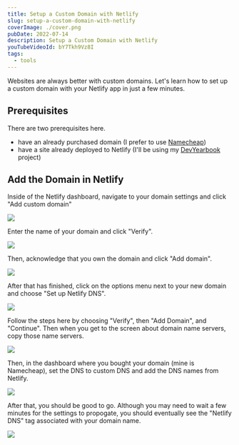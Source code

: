 ```yaml
---
title: Setup a Custom Domain with Netlify
slug: setup-a-custom-domain-with-netlify
coverImage: ./cover.png
pubDate: 2022-07-14
description: Setup a Custom Domain with Netlify
youTubeVideoId: bY7Tkh9Vz8I
tags:
  - tools
---
```


Websites are always better with custom domains. Let's learn how to set up a custom domain with your Netlify app in just a few minutes.

## Prerequisites

There are two prerequisites here.

- have an already purchased domain (I prefer to use [Namecheap](https://www.namecheap.com/))
- have a site already deployed to Netlify (I'll be using my [DevYearbook](https://www.devyearbook.io/) project)

## Add the Domain in Netlify

Inside of the Netlify dashboard, navigate to your domain settings and click "Add custom domain"

![](/images/posts/setup-a-custom-domain-with-netlify/1.png)

Enter the name of your domain and click "Verify".

![](/images/posts/setup-a-custom-domain-with-netlify/2.png)

Then, acknowledge that you own the domain and click "Add domain".

![](/images/posts/setup-a-custom-domain-with-netlify/3.png)

After that has finished, click on the options menu next to your new domain and choose "Set up Netlify DNS".

![](/images/posts/setup-a-custom-domain-with-netlify/4.png)

Follow the steps here by choosing "Verify", then "Add Domain", and "Continue". Then when you get to the screen about domain name servers, copy those name servers.

![](/images/posts/setup-a-custom-domain-with-netlify/5.png)

Then, in the dashboard where you bought your domain (mine is Namecheap), set the DNS to custom DNS and add the DNS names from Netlify.

![](/images/posts/setup-a-custom-domain-with-netlify/6.png)

After that, you should be good to go. Although you may need to wait a few minutes for the settings to propogate, you should eventually see the "Netlify DNS" tag associated with your domain name.

![](/images/posts/setup-a-custom-domain-with-netlify/7.png)
